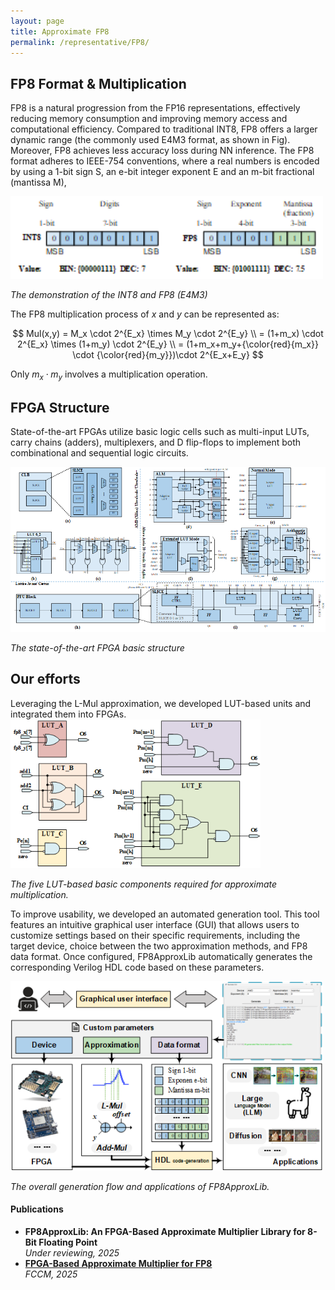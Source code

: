 ```yaml
---
layout: page
title: Approximate FP8
permalink: /representative/FP8/
---
```


<h2 class="project-title">FP8 Format & Multiplication</h2>

FP8 is a natural progression from the FP16 representations, effectively reducing memory consumption and improving memory access and computational efficiency. Compared to traditional INT8, FP8 offers a larger dynamic range (the commonly used E4M3 format, as shown in Fig). Moreover, FP8 achieves less accuracy loss during NN inference. The FP8 format adheres to IEEE-754 conventions, where a real numbers is encoded by using a 1-bit sign S, an e-bit integer exponent E and an m-bit fractional (mantissa M),

<div class="img-center">
  <img src="/images/representative/FP8/format.png" alt="FP8" width="500">
  <p><em>The demonstration of the INT8 and FP8 (E4M3)</em></p>
</div>

The FP8 multiplication process of $x$ and $y$ can be represented as:

$$
Mul(x,y) = M_x \cdot 2^{E_x} \times M_y \cdot 2^{E_y} \\
= (1+m_x) \cdot 2^{E_x} \times (1+m_y) \cdot 2^{E_y} \\
= (1+m_x+m_y+{\color{red}{m_x}} \cdot {\color{red}{m_y}})\cdot 2^{E_x+E_y}
$$

Only $m_x \cdot m_y$ involves a multiplication operation.

<h2 class="project-title">FPGA Structure</h2>

State-of-the-art FPGAs utilize basic logic cells such as multi-input LUTs, carry chains (adders), multiplexers, and D flip-flops to implement both combinational and sequential logic circuits.

<div class="img-center">
  <img src="/images/representative/FP8/structure.png" alt="structure" width="auto">
  <p><em>The state-of-the-art FPGA basic structure</em></p>
</div>

<h2 class="project-title">Our efforts </h2>
Leveraging the L-Mul approximation, we developed LUT-based units and integrated them into FPGAs.

<div class="img-center">
  <img src="/images/representative/FP8/basic.png" alt="basic" width="400">
  <p><em>The five LUT-based basic components required for approximate multiplication.</em></p>
</div>

To improve usability, we developed an automated generation tool. This tool features an intuitive graphical user interface (GUI) that allows users to customize settings based on their specific requirements, including the target device, choice between the two approximation methods, and FP8 data format. Once configured, FP8ApproxLib automatically generates the corresponding Verilog HDL code based on these parameters.

<div class="img-center">
  <img src="/images/representative/FP8/gui.png" alt="basic" width="500">
  <p><em>The overall generation flow and applications of
FP8ApproxLib.</em></p>
</div>


<div class="paper-section">
    <h4 class="project-sub-title">Publications</h4>
    <ul>
      <li><strong>FP8ApproxLib: An FPGA-Based Approximate Multiplier Library for
8-Bit Floating Point</strong><br><em>Under reviewing, 2025</em></li>
      <li><strong><a href="https://ruiqichen7.github.io/representative/FP8_FCCM.pdf" target="_blank">FPGA-Based Approximate Multiplier for FP8
</a></strong><br><em>FCCM, 2025</em></li>
    </ul>
</div>